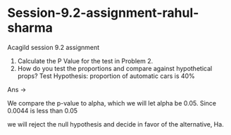 # Session-9.2-assignment-rahul-sharma
Acagild session 9.2 assignment

1. Calculate the P Value for the test in Problem 2.
2. How do you test the proportions and compare against hypothetical props? Test Hypothesis: proportion of automatic cars is 40%

Ans ->

We compare the p-value to alpha, which we will let alpha be 0.05. Since 0.0044 is less than 0.05 

we will reject the null hypothesis and decide in favor of the alternative, Ha.
